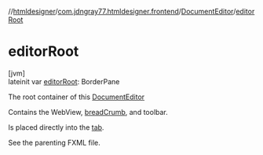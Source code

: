 //[htmldesigner](../../../index.md)/[com.jdngray77.htmldesigner.frontend](../index.md)/[DocumentEditor](index.md)/[editorRoot](editor-root.md)

# editorRoot

[jvm]\
lateinit var [editorRoot](editor-root.md): BorderPane

The root container of this [DocumentEditor](index.md)

Contains the WebView, [breadCrumb](bread-crumb.md), and toolbar.

Is placed directly into the [tab](tab.md).

See the parenting FXML file.
